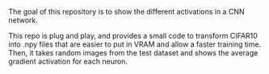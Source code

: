The goal of this repository is to show the different activations in a CNN network.

This repo is plug and play, and provides a small code to transform CIFAR10 into .npy files that are easier to put in VRAM and allow a faster training time.
Then, it takes random images from the test dataset and shows the average gradient activation for each neuron.
